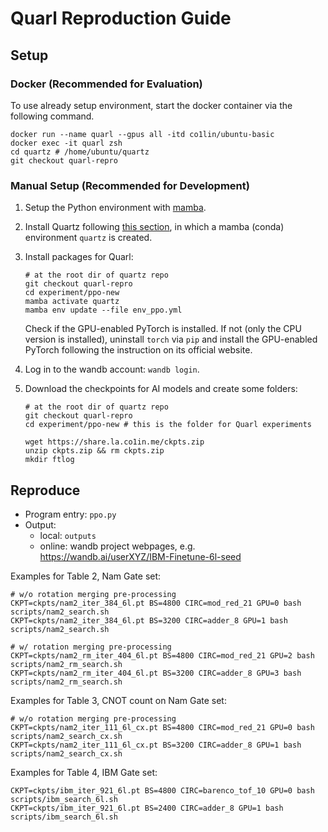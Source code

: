 # Quarl Reproduction Guide

## Setup

### Docker (Recommended for Evaluation)

To use already setup environment, start the docker container via the following command.

```shell
docker run --name quarl --gpus all -itd co1lin/ubuntu-basic
docker exec -it quarl zsh
cd quartz # /home/ubuntu/quartz
git checkout quarl-repro
```

### Manual Setup (Recommended for Development)

1. Setup the Python environment with [mamba](https://github.com/quantum-compiler/quartz/blob/master/INSTALL.md#install-from-source). 

2. Install Quartz following [this section](https://github.com/quantum-compiler/quartz/blob/master/INSTALL.md#install-from-source), in which a mamba (conda) environment `quartz` is created.

3. Install packages for Quarl:

    ```shell
    # at the root dir of quartz repo
    git checkout quarl-repro
    cd experiment/ppo-new
    mamba activate quartz
    mamba env update --file env_ppo.yml
    ```
    Check if the GPU-enabled PyTorch is installed. If not (only the CPU version is installed), uninstall `torch` via `pip` and install the GPU-enabled PyTorch following the instruction on its official website.

4. Log in to the wandb account: `wandb login`.

5. Download the checkpoints for AI models and create some folders:

    ```shell
    # at the root dir of quartz repo
    git checkout quarl-repro
    cd experiment/ppo-new # this is the folder for Quarl experiments
    
    wget https://share.la.co1in.me/ckpts.zip
    unzip ckpts.zip && rm ckpts.zip
    mkdir ftlog
    ```

## Reproduce

- Program entry: `ppo.py`
- Output:
    - local: `outputs`
    - online: wandb project webpages, e.g. https://wandb.ai/userXYZ/IBM-Finetune-6l-seed

Examples for Table 2, Nam Gate set:

```shell
# w/o rotation merging pre-processing
CKPT=ckpts/nam2_iter_384_6l.pt BS=4800 CIRC=mod_red_21 GPU=0 bash scripts/nam2_search.sh
CKPT=ckpts/nam2_iter_384_6l.pt BS=3200 CIRC=adder_8 GPU=1 bash scripts/nam2_search.sh

# w/ rotation merging pre-processing
CKPT=ckpts/nam2_rm_iter_404_6l.pt BS=4800 CIRC=mod_red_21 GPU=2 bash scripts/nam2_rm_search.sh
CKPT=ckpts/nam2_rm_iter_404_6l.pt BS=3200 CIRC=adder_8 GPU=3 bash scripts/nam2_rm_search.sh
```

Examples for Table 3, CNOT count on Nam Gate set:

```shell
# w/o rotation merging pre-processing
CKPT=ckpts/nam2_iter_111_6l_cx.pt BS=4800 CIRC=mod_red_21 GPU=0 bash scripts/nam2_search_cx.sh
CKPT=ckpts/nam2_iter_111_6l_cx.pt BS=3200 CIRC=adder_8 GPU=1 bash scripts/nam2_search_cx.sh
```

Examples for Table 4, IBM Gate set:

```shell
CKPT=ckpts/ibm_iter_921_6l.pt BS=4800 CIRC=barenco_tof_10 GPU=0 bash scripts/ibm_search_6l.sh
CKPT=ckpts/ibm_iter_921_6l.pt BS=2400 CIRC=adder_8 GPU=1 bash scripts/ibm_search_6l.sh
```

